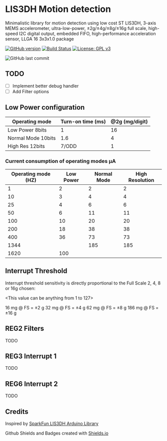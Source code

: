 # LIS3DH Motion detection

Minimalistic library for motion detection using low cost ST LIS3DH, 3-axis MEMS accelerometer, ultra-low-power, ±2g/±4g/±8g/±16g full scale, high-speed I2C digital output, embedded FIFO, high-performance acceleration sensor, LLGA 16 3x3x1.0 package

[![GitHub version](https://img.shields.io/github/release/ldab/lis3dh-motion-detection.svg)](https://github.com/ldab/lis3dh-motion-detection/releases/latest)
[![Build Status](https://travis-ci.org/ldab/lis3dh-motion-detection.svg?branch=master)](https://travis-ci.org/ldab/lis3dh-motion-detection)
[![License: GPL v3](https://img.shields.io/badge/License-GPLv3-blue.svg)](https://github.com/ldab/lis3dh-motion-detection/blob/master/LICENSE)

![GitHub last commit](https://img.shields.io/github/last-commit/ldab/lis3dh-motion-detection.svg?style=social)

## TODO

- [ ] Implement better debug handler
- [ ] Add Filter options

## Low Power configuration

Operating mode  | Turn-on time (ms) | @2g (mg/digit)  
----------------|-------------------|----------------
Low Power 8bits |1|16
Normal Mode 10bits|1.6|4
High Res 12bits|7/ODD|1

###  Current consumption of operating modes μA

Operating mode (HZ) | Low Power | Normal Mode | High Resolution
----------------|-------------------|----------------|-----------
1|2|2|2
10|3|4|4
25|4|6|6
50|6|11|11
100|10|20|20
200|18|38|38
400|36|73|73
1344||185|185
1620|100||

## Interrupt Threshold

Interrupt threshold sensitivity is directly proportional to the Full Scale 2, 4, 8 or 16g chosen:

<This value can be anything from 1 to 127>

16 mg @ FS = ±2 g
32 mg @ FS = ±4 g
62 mg @ FS = ±8 g
186 mg @ FS = ±16 g

## REG2 Filters

TODO

## REG3 Interrupt 1

TODO

## REG6 Interrupt 2

TODO

## Credits

Inspired by [SparkFun LIS3DH Arduino Library](https://github.com/sparkfun/SparkFun_LIS3DH_Arduino_Library)

Github Shields and Badges created with [Shields.io](https://github.com/badges/shields/)